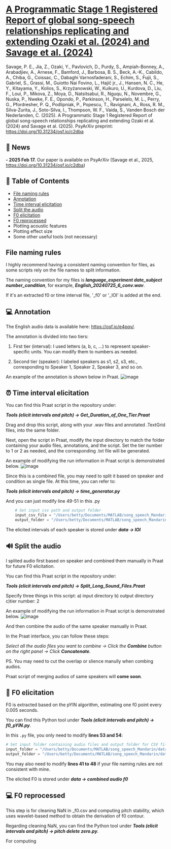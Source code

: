 # [A Programmatic Stage 1 Registered Report of global song-speech relationships replicating and extending Ozaki et al. (2024) and Savage et al. (2024)](https://doi.org/10.31234/osf.io/c2dba)
Savage, P. E., Jia, Z., Ozaki, Y., Pavlovich, D., Purdy, S., Ampiah-Bonney, A., Arabadjiev, A., Arnese, F., Bamford, J., Barbosa, B. S., Beck, A.-K., Cabildo, A., Chiba, G., Coissac, C., Dabaghi Varnosfaderani, S., Echim, S., Fujii, S., Gabriel, S., Grassi, M., Guiotto Nai Fovino, L., Hajič jr., J., Hansen, N. C., He, Y., Kitayama, Y., Kolios, S., Krzyżanowski, W., Kuikuro, U., Kurdova, D., Liu, F., Loui, P., Mikova, Z., Moya, D., Natsitsabui, R., Nguqu, N., Novembre, G., Nuska, P., Nweke, F. E., Opondo, P., Parkinson, H., Parselelo, M. L., Perry, G., Pfordresher, P. Q., Podlipniak, P., Popescu, T., Ravignani, A., Ross, R. M., Silva-Zurita, J., Soto-Silva, I., Thompson, W. F., Vaida, S., Vanden Bosch der Nederlanden, C. (2025). A Programmatic Stage 1 Registered Report of global song-speech relationships replicating and extending Ozaki et al. (2024) and Savage et al. (2025). PsyArXiv preprint: https://doi.org/10.31234/osf.io/c2dba    

## 📰 News
**- 2025 Feb 17.** Our paper is available on PsyArXiv (Savage et al., 2025, https://doi.org/10.31234/osf.io/c2dba)

## 📖 Table of Contents
- [File naming rules](#file-naming-rules)
- [Annotation](#annotation)
- [Time interval elicitation](#time-interval-elicitation)
- [Split the audio](#split-the-audio)
- [F0 elicitation](#f0-elicitation)
- [F0 reprocessed](#f0-reprocessed)
- Plotting acoustic features
- Plotting effect size
- Some other useful tools (not necessary)

## File naming rules
I highly recommend having a consistent naming convention for files, as some scripts rely on the file names to split information. 

The naming convention for my files is ***language_experiment date_subject number_condition***, for example, ***English_20240725_6_conv.wav***. 

If it's an extracted f0 or time interval file, '_f0' or '_IOI' is added at the end.

## 💻 Annotation
The English audio data is available here: https://osf.io/e4pqv/.

The annotation is divided into two tiers:

1. First tier (interval): I used letters (a, b, c, ...) to represent speaker-specific units. You can modify them to numbers as needed.

2. Second tier (speaker): I labeled speakers as s1, s2, s3, etc., corresponding to Speaker 1, Speaker 2, Speaker 3, and so on.

An example of the annotation is shown below in Praat.
![image](https://github.com/user-attachments/assets/e64fa003-72e6-42ee-b61d-30c5496b2d95)

## ⏰ Time interval elicitation
You can find this Praat script in the repository under:

***Tools (elicit intervals and pitch) -> Get_Duration_of_One_Tier.Praat***

Drag and drop this script, along with your .wav files and annotated .TextGrid files, into the same folder.

Next, open the script in Praat, modify the input directory to match the folder containing your audio files, annotations, and the script. Set the tier number to 1 or 2 as needed, and the corresponding .txt file will be generated. 

An example of modifying the run information in Praat script is demonstrated below.
![image](https://github.com/user-attachments/assets/fd601a5e-bd91-42ca-8f60-a451ac0206bf)

Since this is a combined file, you may need to split it based on speaker and condition as single file. At this time, you can refer to:

***Tools (elicit intervals and pitch) -> time_generator.py***

And you can just modify line 49-51 in this .py
```python
    # Set input csv path and output folder
    input_csv_file = "/Users/betty/Documents/MATLAB/song_speech_Mandarin/data/IOI/Interval_Englishpilot.csv"  # Your actual CSV file path
    output_folder = "/Users/betty/Documents/MATLAB/song_speech_Mandarin/data/IOI/"  # Your output directory
```

The elicited intervals of each speaker is stored under ***data -> IOI***

## 🔊 Split the audio
I splited audio first based on speaker and combined them manually in Praat for future F0 elicitation.

You can find this Praat script in the repository under:

***Tools (elicit intervals and pitch) -> Split_Long_Sound_Files.Praat***

Specify three things in this script: a) input directory b) output directory c)tier number: 2

An example of modifying the run information in Praat script is demonstrated below. 
![image](https://github.com/user-attachments/assets/5e115428-5bcc-44b0-97a0-80e10baaf51c)

And then combine the audio of the same speaker manually in Praat. 

In the Praat interface, you can follow these steps:

*Select all the audio files you want to combine → Click the **Combine** button on the right panel → Click **Concatenate**.*

PS. You may need to cut the overlap or slience manully when combing audios. 

Praat script of merging audios of same speakers will **come soon**.

## 🧪 F0 elicitation
F0 is extracted based on the pYIN algorithm, estimating one f0 point every 0.005 seconds. 

You can find this Python tool under ***Tools (elicit intervals and pitch) → f0_pYIN.py***.  

In this `.py` file, you only need to modify **lines 53 and 54**:  
```python
# Set input folder containing audio files and output folder for CSV files
input_folder = "/Users/betty/Documents/MATLAB/song_speech_Mandarin/data/combined audio/"  # Replace with your audio file path
output_folder = "/Users/betty/Documents/MATLAB/song_speech_Mandarin/data/combined audio f0/"  # Replace with CSV output file path
```
You may also need to modify **lines 41 to 48** if your file naming rules are not consistent with mine.

The elicited F0 is stored under ***data -> combined audio f0***

## 💻 F0 reprocessed
This step is for cleaning NaN in _f0.csv and computing pitch stability, which uses wavelet-based method to obtain the derivation of f0 contour. 

Regarding cleaning NaN, you can find the Python tool under ***Tools (elicit intervals and pitch) → pitch delete zero.py***.

For computing 

